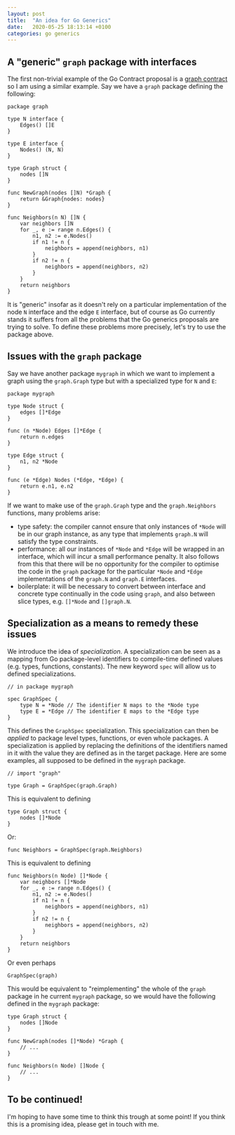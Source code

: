 ```yaml
---
layout: post
title:  "An idea for Go Generics"
date:   2020-05-25 18:13:14 +0100
categories: go generics
---
```


## A "generic" `graph` package with interfaces

The first non-trivial example of the Go Contract proposal is a [graph
contract](https://github.com/golang/proposal/blob/master/design/go2draft-contracts.md#mutually-referencing-type-parameters)
so I am using a similar example. Say we have a `graph` package defining the
following:

```golang
package graph

type N interface {
    Edges() []E
}

type E interface {
    Nodes() (N, N)
}

type Graph struct {
    nodes []N
}

func NewGraph(nodes []N) *Graph {
    return &Graph{nodes: nodes}
}

func Neighbors(n N) []N {
    var neighbors []N
    for _, e := range n.Edges() {
        n1, n2 := e.Nodes()
        if n1 != n {
            neighbors = append(neighbors, n1)
        }
        if n2 != n {
            neighbors = append(neighbors, n2)
        }
    }
    return neighbors
}
```

It is "generic" insofar as it doesn't rely on a particular implementation of the
node `N` interface and the edge `E` interface, but of course as Go currently
stands it suffers from all the problems that the Go generics proposals are
trying to solve. To define these problems more precisely, let's try to use the
package above.

## Issues with the `graph` package

Say we have another package `mygraph` in which we want to implement a graph
using the `graph.Graph` type but with a specialized type for `N` and `E`:

```golang
package mygraph

type Node struct {
    edges []*Edge
}

func (n *Node) Edges []*Edge {
    return n.edges
}

type Edge struct {
    n1, n2 *Node
}

func (e *Edge) Nodes (*Edge, *Edge) {
    return e.n1, e.n2
}
```

If we want to make use of the `graph.Graph` type and the `graph.Neighbors`
functions, many problems arise:

- type safety: the compiler cannot ensure that only instances of `*Node` will be
  in our graph instance, as any type that implements `graph.N` will satisfy the
  type constraints.
- performance: all our instances of `*Node` and `*Edge` will be wrapped in an
  interface, which will incur a small performance penalty. It also follows from
  this that there will be no opportunity for the compiler to optimise the code
  in the `graph` package for the particular `*Node` and `*Edge` implementations
  of the `graph.N` and `graph.E` interfaces.
- boilerplate: it will be necessary to convert between interface and concrete
  type continually in the code using `graph`, and also between slice types, e.g.
  `[]*Node` and `[]graph.N`.

## Specialization as a means to remedy these issues

We introduce the idea of _specialization_. A specialization can be seen as a
mapping from Go package-level identifiers to compile-time defined values (e.g.
types, functions, constants). The new keyword `spec` will allow us to defined
specializations.

```golang
// in package mygraph

spec GraphSpec {
    type N = *Node // The identifier N maps to the *Node type
    type E = *Edge // The identifier E maps to the *Edge type
}
```

This defines the `GraphSpec` specialization. This specialization can then be
_applied_ to package level types, functions, or even whole packages. A
specialization is applied by replacing the definitions of the identifiers named
in it with the value they are defined as in the target package. Here are some
examples, all supposed to be defined in the `mygraph` package.

```golang
// import "graph"

type Graph = GraphSpec(graph.Graph)
```

This is equivalent to defining

```golang
type Graph struct {
    nodes []*Node
}
```

Or:

```golang
func Neighbors = GraphSpec(graph.Neighbors)
```

This is equivalent to defining

```golang
func Neighbors(n Node) []*Node {
    var neighbors []*Node
    for _, e := range n.Edges() {
        n1, n2 := e.Nodes()
        if n1 != n {
            neighbors = append(neighbors, n1)
        }
        if n2 != n {
            neighbors = append(neighbors, n2)
        }
    }
    return neighbors
}
```

Or even perhaps

```golang
GraphSpec(graph)
```

This would be equivalent to "reimplementing" the whole of the `graph` package in
he current `mygraph` package, so we would have the following defined in the
`mygraph` package:

```golang
type Graph struct {
    nodes []Node
}

func NewGraph(nodes []*Node) *Graph {
    // ...
}

func Neighbors(n Node) []Node {
    // ...
}
```

## To be continued!

I'm hoping to have some time to think this trough at some point!  If you think
this is a promising idea, please get in touch with me.
